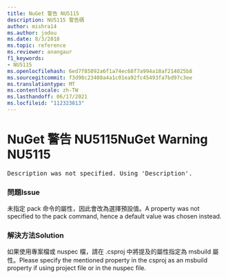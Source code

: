 ```yaml
---
title: NuGet 警告 NU5115
description: NU5115 警告碼
author: mishra14
ms.author: jodou
ms.date: 8/3/2018
ms.topic: reference
ms.reviewer: anangaur
f1_keywords:
- NU5115
ms.openlocfilehash: 6ed7f85092a6f1a74ec68f7a994a18af214025b8
ms.sourcegitcommit: f3d98c23408a4a1c01ea92fc45493fa7bd97c3ee
ms.translationtype: MT
ms.contentlocale: zh-TW
ms.lasthandoff: 06/17/2021
ms.locfileid: "112323813"
---
```

# <a name="nuget-warning-nu5115"></a><span data-ttu-id="d2d2a-103">NuGet 警告 NU5115</span><span class="sxs-lookup"><span data-stu-id="d2d2a-103">NuGet Warning NU5115</span></span>
<pre>Description was not specified. Using 'Description'.</pre>

### <a name="issue"></a><span data-ttu-id="d2d2a-104">問題</span><span class="sxs-lookup"><span data-stu-id="d2d2a-104">Issue</span></span>

<span data-ttu-id="d2d2a-105">未指定 pack 命令的屬性，因此會改為選擇預設值。</span><span class="sxs-lookup"><span data-stu-id="d2d2a-105">A property was not specified to the pack command, hence a default value was chosen instead.</span></span>


### <a name="solution"></a><span data-ttu-id="d2d2a-106">解決方法</span><span class="sxs-lookup"><span data-stu-id="d2d2a-106">Solution</span></span>

<span data-ttu-id="d2d2a-107">如果使用專案檔或 nuspec 檔，請在 .csproj 中將提及的屬性指定為 msbuild 屬性。</span><span class="sxs-lookup"><span data-stu-id="d2d2a-107">Please specify the mentioned property in the csproj as an msbuild property if using project file or in the nuspec file.</span></span>

